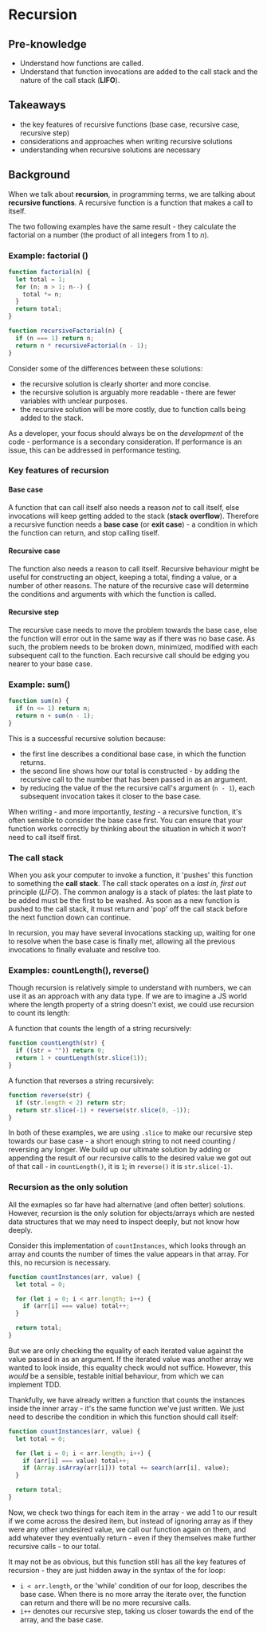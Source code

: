 # Recursion

## Pre-knowledge

- Understand how functions are called.
- Understand that function invocations are added to the call stack and the nature of the call stack (**LIFO**).

## Takeaways

- the key features of recursive functions (base case, recursive case, recursive step)
- considerations and approaches when writing recursive solutions
- understanding when recursive solutions are necessary

## Background

When we talk about **recursion**, in programming terms, we are talking about **recursive functions**. A recursive function is a function that makes a call to itself.

The two following examples have the same result - they calculate the factorial on a number (the product of all integers from 1 to _n_).

### Example: factorial ()

```javascript
function factorial(n) {
  let total = 1;
  for (n; n > 1; n--) {
    total *= n;
  }
  return total;
}

function recursiveFactorial(n) {
  if (n === 1) return n;
  return n * recursiveFactorial(n - 1);
}
```

Consider some of the differences between these solutions:

- the recursive solution is clearly shorter and more concise.
- the recursive solution is arguably more readable - there are fewer variables with unclear purposes.
- the recursive solution will be more costly, due to function calls being added to the stack.

As a developer, your focus should always be on the _development_ of the code - performance is a secondary consideration. If performance is an issue, this can be addressed in performance testing.

### Key features of recursion

#### Base case

A function that can call itself also needs a reason _not_ to call itself, else invocations will keep getting added to the stack (**stack overflow**). Therefore a recursive function needs a **base case** (or **exit case**) - a condition in which the function can return, and stop calling tiself.

#### Recursive case

The function also needs a reason to call itself. Recursive behaviour might be useful for constructing an object, keeping a total, finding a value, or a number of other reasons. The nature of the recursive case will determine the conditions and arguments with which the function is called.

#### Recursive step

The recursive case needs to move the problem towards the base case, else the function will error out in the same way as if there was no base case. As such, the problem needs to be broken down, minimized, modified with each subsequent call to the function. Each recursive call should be edging you nearer to your base case.

### Example: sum()

```javascript
function sum(n) {
  if (n <= 1) return n;
  return n + sum(n - 1);
}
```

This is a successful recursive solution because:

- the first line describes a conditional base case, in which the function returns.
- the second line shows how our total is constructed - by adding the recursive call to the number that has been passed in as an argument.
- by reducing the value of the the recursive call's argument (`n - 1`), each subsequent invocation takes it closer to the base case.

When writing - and more importantly, _testing_ - a recursive function, it's often sensible to consider the base case first. You can ensure that your function works correctly by thinking about the situation in which it _won't_ need to call itself first.

### The call stack

When you ask your computer to invoke a function, it 'pushes' this function to something the **call stack**. The call stack operates on a _last in, first out_ principle (_LIFO_). The common analogy is a stack of plates: the last plate to be added must be the first to be washed. As soon as a new function is pushed to the call stack, it must return and 'pop' off the call stack before the next function down can continue.

In recursion, you may have several invocations stacking up, waiting for one to resolve when the base case is finally met, allowing all the previous invocations to finally evaluate and resolve too.

### Examples: countLength(), reverse()

Though recursion is relatively simple to understand with numbers, we can use it as an approach with any data type. If we are to imagine a JS world where the length property of a string doesn't exist, we could use recursion to count its length:

A function that counts the length of a string recursively:

```javascript
function countLength(str) {
  if ((str = "")) return 0;
  return 1 + countLength(str.slice(1));
}
```

A function that reverses a string recursively:

```javascript
function reverse(str) {
  if (str.length < 2) return str;
  return str.slice(-1) + reverse(str.slice(0, -1));
}
```

In both of these examples, we are using `.slice` to make our recursive step towards our base case - a short enough string to not need counting / reversing any longer. We build up our ultimate solution by adding or appending the result of our recursive calls to the desired value we got out of that call - in `countLength()`, it is `1`; in `reverse()` it is `str.slice(-1)`.

### Recursion as the only solution

All the exmaples so far have had alternative (and often better) solutions. However, recursion is the only solution for objects/arrays which are nested data structures that we may need to inspect deeply, but not know how deeply.

Consider this implementation of `countInstances`, which looks through an array and counts the number of times the value appears in that array. For this, no recursion is necessary.

```javascript
function countInstances(arr, value) {
  let total = 0;

  for (let i = 0; i < arr.length; i++) {
    if (arr[i] === value) total++;
  }

  return total;
}
```

But we are only checking the equality of each iterated value against the value passed in as an argument. If the iterated value was another array we wanted to look inside, this equality check would not suffice. However, this _would_ be a sensible, testable initial behaviour, from which we can implement TDD.

Thankfully, we have already written a function that counts the instances inside the inner array - it's the same function we've just written. We just need to describe the condition in which this function should call itself:

```javascript
function countInstances(arr, value) {
  let total = 0;

  for (let i = 0; i < arr.length; i++) {
    if (arr[i] === value) total++;
    if (Array.isArray(arr[i])) total += search(arr[i], value);
  }

  return total;
}
```

Now, we check two things for each item in the array - we add 1 to our result if we come across the desired item, but instead of ignoring array as if they were any other undesired value, we call our function again on them, and add whatever they eventually return - even if they themselves make further recursive calls - to our total.

It may not be as obvious, but this function still has all the key features of recursion - they are just hidden away in the syntax of the for loop:

- `i < arr.length`, or the 'while' condition of our for loop, describes the base case. When there is no more array the iterate over, the function can return and there will be no more recursive calls.
- `i++` denotes our recursive step, taking us closer towards the end of the array, and the base case.
